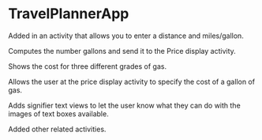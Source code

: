 # TravelPlannerApp

Added in an activity that allows you to enter a distance and miles/gallon.

Computes the number gallons and send it to the Price display activity.

Shows the cost for three different grades of gas.

Allows the user at the price display activity to specify the cost of a gallon of
gas.

Adds signifier text views to let the user know what they can do with the images of text boxes available.

Added other related activities.